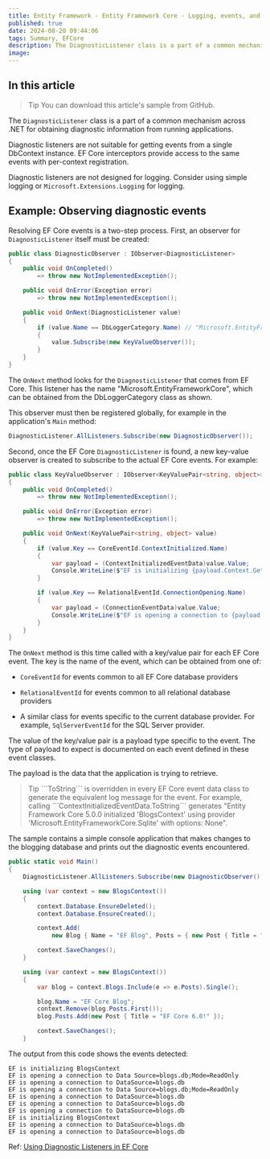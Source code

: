 ```yaml
---
title: Entity Framework - Entity Framework Core - Logging, events, and diagnostics - Diagnostic listeners
published: true
date: 2024-08-20 09:44:06
tags: Summary, EFCore
description: The DiagnosticListener class is a part of a common mechanism across .NET for obtaining diagnostic information from running applications.
image:
---
```


## In this article

<blockquote class="tip">Tip
You can download this article's sample from GitHub.</blockquote>

The ```DiagnosticListener``` class is a part of a common mechanism across .NET for obtaining diagnostic information from running applications.

Diagnostic listeners are not suitable for getting events from a single DbContext instance. EF Core interceptors provide access to the same events with per-context registration.

Diagnostic listeners are not designed for logging. Consider using simple logging or ```Microsoft.Extensions.Logging``` for logging.

## Example: Observing diagnostic events

Resolving EF Core events is a two-step process. First, an observer for ```DiagnosticListener``` itself must be created:

```csharp
public class DiagnosticObserver : IObserver<DiagnosticListener>
{
    public void OnCompleted()
        => throw new NotImplementedException();

    public void OnError(Exception error)
        => throw new NotImplementedException();

    public void OnNext(DiagnosticListener value)
    {
        if (value.Name == DbLoggerCategory.Name) // "Microsoft.EntityFrameworkCore"
        {
            value.Subscribe(new KeyValueObserver());
        }
    }
}
```

The ```OnNext``` method looks for the ```DiagnosticListener``` that comes from EF Core. This listener has the name "Microsoft.EntityFrameworkCore", which can be obtained from the DbLoggerCategory class as shown.

This observer must then be registered globally, for example in the application's ```Main``` method:

```csharp
DiagnosticListener.AllListeners.Subscribe(new DiagnosticObserver());
```

Second, once the EF Core ```DiagnosticListener``` is found, a new key-value observer is created to subscribe to the actual EF Core events. For example:

```csharp
public class KeyValueObserver : IObserver<KeyValuePair<string, object>>
{
    public void OnCompleted()
        => throw new NotImplementedException();

    public void OnError(Exception error)
        => throw new NotImplementedException();

    public void OnNext(KeyValuePair<string, object> value)
    {
        if (value.Key == CoreEventId.ContextInitialized.Name)
        {
            var payload = (ContextInitializedEventData)value.Value;
            Console.WriteLine($"EF is initializing {payload.Context.GetType().Name} ");
        }

        if (value.Key == RelationalEventId.ConnectionOpening.Name)
        {
            var payload = (ConnectionEventData)value.Value;
            Console.WriteLine($"EF is opening a connection to {payload.Connection.ConnectionString} ");
        }
    }
}
```

The ```OnNext``` method is this time called with a key/value pair for each EF Core event. The key is the name of the event, which can be obtained from one of:

- ```CoreEventId``` for events common to all EF Core database providers

- ```RelationalEventId``` for events common to all relational database providers

- A similar class for events specific to the current database provider. For example, ```SqlServerEventId``` for the SQL Server provider.

The value of the key/value pair is a payload type specific to the event. The type of payload to expect is documented on each event defined in these event classes.

The payload is the data that the application is trying to retrieve.

<blockquote class="tip">Tip
```ToString``` is overridden in every EF Core event data class to generate the equivalent log message for the event. For example, calling ```ContextInitializedEventData.ToString``` generates "Entity Framework Core 5.0.0 initialized 'BlogsContext' using provider 'Microsoft.EntityFrameworkCore.Sqlite' with options: None".</blockquote>

The sample contains a simple console application that makes changes to the blogging database and prints out the diagnostic events encountered.

```csharp
public static void Main()
{
    DiagnosticListener.AllListeners.Subscribe(new DiagnosticObserver());

    using (var context = new BlogsContext())
    {
        context.Database.EnsureDeleted();
        context.Database.EnsureCreated();

        context.Add(
            new Blog { Name = "EF Blog", Posts = { new Post { Title = "EF Core 3.1!" }, new Post { Title = "EF Core 5.0!" } } });

        context.SaveChanges();
    }

    using (var context = new BlogsContext())
    {
        var blog = context.Blogs.Include(e => e.Posts).Single();

        blog.Name = "EF Core Blog";
        context.Remove(blog.Posts.First());
        blog.Posts.Add(new Post { Title = "EF Core 6.0!" });

        context.SaveChanges();
    }
```

The output from this code shows the events detected:

```output
EF is initializing BlogsContext
EF is opening a connection to Data Source=blogs.db;Mode=ReadOnly
EF is opening a connection to DataSource=blogs.db
EF is opening a connection to Data Source=blogs.db;Mode=ReadOnly
EF is opening a connection to DataSource=blogs.db
EF is opening a connection to DataSource=blogs.db
EF is opening a connection to DataSource=blogs.db
EF is initializing BlogsContext
EF is opening a connection to DataSource=blogs.db
EF is opening a connection to DataSource=blogs.db
```

Ref: [Using Diagnostic Listeners in EF Core](https://learn.microsoft.com/en-us/ef/core/logging-events-diagnostics/diagnostic-listeners)